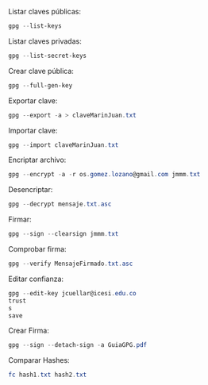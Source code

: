 Listar claves públicas:

```powershell
gpg --list-keys
```

Listar claves privadas:

```powershell
gpg --list-secret-keys
```

Crear clave pública:

```powershell
gpg --full-gen-key
```

Exportar clave:

```powershell
gpg --export -a > claveMarinJuan.txt
```

Importar clave:

```powershell
gpg --import claveMarinJuan.txt
```

Encriptar archivo:

```powershell
gpg --encrypt -a -r os.gomez.lozano@gmail.com jmmm.txt
```

Desencriptar:

```powershell
gpg --decrypt mensaje.txt.asc
```

Firmar:

```powershell
gpg --sign --clearsign jmmm.txt
```

Comprobar firma:

```powershell
gpg --verify MensajeFirmado.txt.asc
```

Editar confianza:

```powershell
gpg --edit-key jcuellar@icesi.edu.co
trust
s
save
```

Crear Firma:

```powershell
gpg --sign --detach-sign -a GuiaGPG.pdf
```

Comparar Hashes:

```powershell
fc hash1.txt hash2.txt
```

